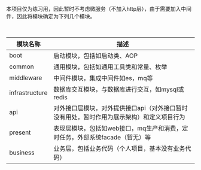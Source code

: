 本项目仅为练习用，因此暂时不考虑微服务（不加入http层），由于需要加入中间件，因此将模块确定为下列几个模块。

​		

| 模块名称       | 描述                                                         |
| -------------- | ------------------------------------------------------------ |
| boot           | 启动模块，包括如启动类、AOP                                  |
| common         | 通用模块，包括如通用工具类和常量、枚举                       |
| middleware     | 中间件模块，集成中间件如es，mq等                             |
| infrastructure | 数据库交互模块，与数据库进行交互，如mysql或redis             |
| api            | 对外接口层模块，对外提供接口api（对外接口暂时没有用处，暂时作用为展示架构）和定义项目行为 |
| present        | 表现层模块，包括如web接口，mq生产和消费，定时任务，外部系统facade（暂无）等 |
| business       | 业务层，包括业务代码（个人项目，基本没有业务代码）           |



